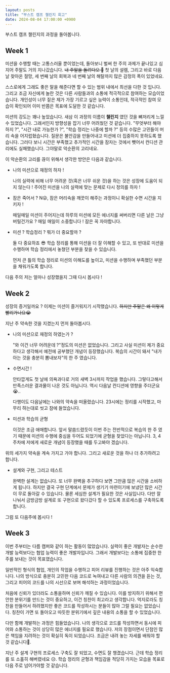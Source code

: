 ```yaml
---
layout: posts
title: "부스트 캠프 챌린지 회고"
date: 2024-08-04 17:00:00 +0900
---
```


부스트 캠프 챌린지의 과정을 돌아봅니다.

## Week 1

미션을 수행할 때는 고통스러울 뿐이었는데, 돌아보니 벌써 한 주의 과제가 끝나있고 심지어 주말도 거의 지나갔습니다. ~~내 주말을 돌려다오 🫠~~
첫 날의 설렘, 그리고 바로 다음날 찾아온 절망, 세 번째 날의 회복과 네 번째 날의 해탈까지 많은 감정의 폭이 있었네요.

스스로에게 그래도 좋은 말을 해준다면 할 수 있는 범위 내에서 최선을 다한 것 입니다. 그리고 조금 자신에게 놀란 것은 다른 사람들과의 소통에 적극적으로 참여하는
모습이었습니다. 개인성이 너무 짙은 제가 가장 기르고 싶은 능력이 소통인데, 적극적인 참여 모습이 확인되어 이미 반쯤은 목표에 도달한 것 같습니다.

미션의 강도는 꽤나 높았습니다. 새삼 이 과정의 이름이 **챌린지** 였던 것을 뼈저리게 느낄 수 있었습니다. 그래서인지 방향성을 잡기 너무 어려웠던 것 같습니다.
"무엇부터 해야하지 ?", "시간 내로 가능한가 ?", "학습 정리는 나중에 할까 ?" 등의 수많은 고민들이 머리 속을 어지럽혔습니다. 질문은 불안감을 만들어내고
미션에 더 집중하지 못하도록 했습니다. 그러다 보니 시간은 부족했고 추가적인 시간을 잠자는 것에서 뺏어서 컨디션 관리에도 실패했습니다. 그야말로 악순환의 고리네요.

이 악순환의 고리를 끊이 위해서 생각한 방안은 다음과 같습니다.

- 나의 미션으로 재정의 하자 !

    나의 실력에 비해 너무 어려운 것(혹은 너무 쉬운 것)을 하는 것은 성장에 도움이 되지 않는다 !
    주어진 미션을 나의 실력에 맞는 문제로 다시 정의를 하자 !
    
- 잠은 죽어서 ? N😜, 잠은 머리속을 깨끗이 해주는 과정이니 확실한 수면 시간을 지키자 !

    매일매일 미션이 주어지는데 하루의 미션에 모든 에너지를 써버리면 다른 날은 그냥 버릴건가요 ?
    매일 매일이 소중합니다 ! 잠은 꼭 자야합니다.
    
- 미션 ? 학습정리 ? 뭐가 더 중요할까 ?

    둘 다 중요하죠 😎 학습 정리를 통해 미션을 더 잘 이해할 수 있고, 또 반대로 미션을 수행하며 학습 정리에서 놓쳤던 부분을 찾을 수 있습니다.
    
    먼저 큰 틀의 학습 정리로 미션의 이해도를 높이고, 미션을 수행하며 부족했던 부분을 채워가도록 합니다.
    
다음 주의 저는 얼마나 성장했을지 그때 다시 봅시다 !

## Week 2

성장의 증거일까요 ? 이제는 미션이 즐거워지기 시작했습니다. ~~하지만 주말은 왜 이렇게 빨리가나요😭~~

지난 주 약속한 것을 지켰는지 먼저 돌아봅시다.

- 나의 미션으로 재정의 하였는가 ?

    "와 이건 너무 어려운데 ?"정도의 미션은 없었습니다. 그리고 사실 미션이 제가 중요하다고 생각해서 예전에 공부했던 개념이 등장했습니다. 복습의
    시간이 돼서 "내가 아는 것을 충분히 뽐내보자"의 한 주 였습니다.
    
- 수면시간 !

    안타깝게도 첫 날에 의욕과다로 거의 새벽 3시까지 작업을 했습니다. 그렇다고해서 만족스러운 결과물이 나온 것도 아닙니다. 역시 다음날 컨디션에 영향을
    주더군요😭..
    
    다행이도 다음날에는 나와의 약속을 떠올렸습니다. 23시에는 정리를 시작했고, 마무리 하는대로 씻고 잠에 들었습니다.
    
- 미션과 학습의 균형

    이것은 조금 애매합니다. 앞서 말씀드렸듯이 이번 주는 전반적으로 복습의 한 주 였기 때문에 미션의 수행에 중심을 두어도 되었기에 균형을 찾았다는
    아닙니다. 3, 4주차에 저에게 새로운 개념이 등장했을 때를 두고봐야 겠습니다.
    
위의 세가지 약속을 계속 가지고 가야 합니다. 그리고 새로운 것을 하나 더 추가하려고 합니다.

- 설계와 구현, 그리고 테스트

    완벽한 설계는 없습니다. 또 너무 완벽을 추구하다 보면 그만큼 많은 시간을 소비하게 됩니다. 하지만 결국 구현 단계에서 문제가 생기기 마련이기에
    보냈던 많은 시간이 무로 돌아갈 수 있습니다. 물론 세심한 설계가 필요한 것은 사실입니다. 다만 잘 나눠서 금방금방 설계로 또 구현으로 왔다갔다 할 수
    있도록 프로세스를 구축하도록 합니다.

그럼 또 다음주에 봅시다 !

## Week 3

이번 주부터는 다름 캠퍼와 같이 하는 활동이 많았습니다. 실력이 좋은 개발자는 순수한 개발 능력보다는 협업 능력이 좋은 개발자입니다. 그래서 개발보다는 소통에 집중한
한 주를 보내는 것이 목표였습니다.

일반적인 형식의 협업, 개인의 작업을 수행하고 피어 리뷰를 진행하는 것은 아주 익숙합니다. 나의 방식으로 충분히 고민한 다음 코드로 녹여내고 다른 사람의 의견을 듣는
것, 그리고 피어의 코드를 나의 시선으로 보며 해석하는 과정이었습니다.

처음에 신뢰가 있더라도 소통을하며 신뢰가 깨질 수 있습니다. 이를 방지하기 위해서 편안한 분위기를 만드는 것이 중요하고, 이건 칭찬이 최고라고 생각합니다. 억지로라도
칭찬을 만들어서 하려했지만 좋은 코드를 작성하시는 분들이 많아 그럴 필요는 없었습니다. 칭찬이 가면 또 돌아오고 따듯한 분위기에서 깊은 내용의 소통을 할 수
있었습니다.

다만 함께 개발하는 과정은 힘들었습니다. 나의 생각으로 코드를 작성하면서 동시에 피어와 소통하는 것이 상당히 많은 에너지를 필요로 했습니다. 저의 장점이면서 단점인
많은 책임을 지려하는 것이 확실히 독이 되었습니다. 조금은 내려 놓는 자세를 배워야 할 것 같습니다🫠.

지난 주 설계 구현의 프로세스 구축도 잘 되었고, 수면도 잘 챙겼습니다. 근데 학습 정리를 또 소홀히 해버렸네요 😥. 학습 정리의 균형과 책임감을 적당히 가지는 모습을
목표로 다음 주로 넘어가야할 것 같습니다.
